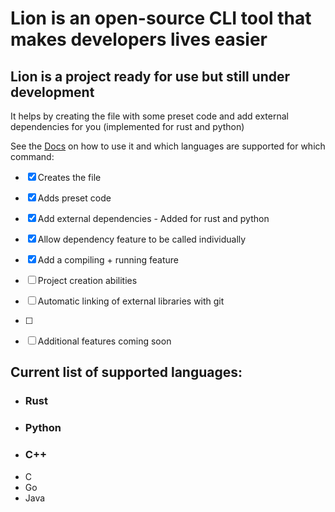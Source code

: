 # Lion is an open-source CLI tool that makes developers lives easier
## Lion is a project ready for use but still under development
It helps by creating the file with some preset code and add external dependencies for you (implemented for rust and python)

See the
[Docs](DOCS.md)
on how to use it and which languages are supported for which command:

- [x] Creates the file
- [x] Adds preset code
- [x] Add external dependencies - Added for rust and python
- [x] Allow dependency feature to be called individually
- [x] Add a compiling + running feature

- [ ] Project creation abilities
- [ ] Automatic linking of external libraries with git
- [ ]
- [ ] Additional features coming soon

## Current list of supported languages:
  - ### Rust
  - ### Python
  - ### C++
  - C
  - Go
  - Java
